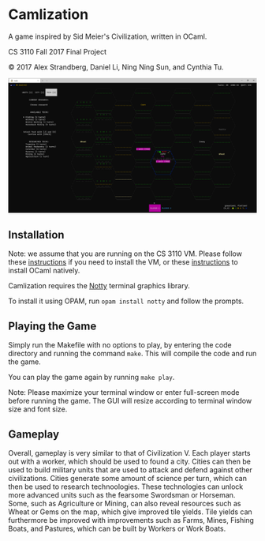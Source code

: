 # Camlization
A game inspired by Sid Meier's Civilization, written in OCaml. 

CS 3110 Fall 2017 Final Project

© 2017 Alex Strandberg, Daniel Li, Ning Ning Sun, and Cynthia Tu.

![Screenshot](docs/game.png?raw=true "In game screenshot")

## Installation

Note: we assume that you are running on the CS 3110 VM. Please follow these [instructions](http://www.cs.cornell.edu/Courses/cs3110/2017fa/install.html) if you need to install the VM, or these [instructions](http://www.cs.cornell.edu/courses/cs3110/2020sp/install.html) to install OCaml natively.

Camlization requires the [Notty](https://github.com/pqwy/notty) terminal graphics library. 

To install it using OPAM, run `opam install notty` and follow the prompts.

## Playing the Game
Simply run the Makefile with no options to play, by entering the code directory and running the command `make`. This will compile the code and run the game.  

You can play the game again by running `make play`.

Note: Please maximize your terminal window or enter full-screen mode before running the game. The GUI will resize according to terminal window size and font size.

## Gameplay

Overall, gameplay is very similar to that of Civilization V. Each player starts out with a worker, which should be used to found a city. Cities can then be used to build military units that are used to attack and defend against other civilizations. Cities generate some amount of science per turn, which can then be used to research technoologies. These technologies can unlock more advanced units such as the fearsome Swordsman or Horseman. Some, such as Agriculture or Mining, can also reveal resources such as Wheat or Gems on the map, which give improved tile yields. Tile yields can furthermore be improved with improvements such as Farms, Mines, Fishing Boats, and Pastures, which can be built by Workers or Work Boats. 
